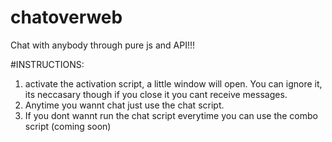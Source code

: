 # chatoverweb
Chat with anybody through pure js and API!!!



#INSTRUCTIONS:
1. activate the activation script, a little window will open. You can ignore it, its neccasary though if you close it you cant receive messages.
2. Anytime you wannt chat just use the chat script.
3. If you dont wannt run the chat script everytime you can use the combo script (coming soon)
